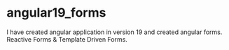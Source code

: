 # angular19_forms
I have created angular application in version 19 and created angular forms. Reactive Forms &amp; Template Driven Forms.
